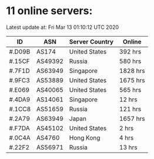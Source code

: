 # 11 online servers:

Latest update at: Fri Mar 13 01:10:12 UTC 2020

| ID | ASN | Server Country | Online |
| -- | --- | -------------- | ------ |
| #.D09B | AS174 | United States | 392 hrs |
| #.15CF | AS49392 | Russia | 580 hrs |
| #.7F1D | AS63949 | Singapore | 1828 hrs |
| #.9FC3 | AS53889 | United States | 1675 hrs |
| #.E069 | AS40065 | United States | 565 hrs |
| #.4DA9 | AS14061 | Singapore | 12 hrs |
| #.1CC8 | AS51659 | Russia | 121 hrs |
| #.2A79 | AS63949 | Japan | 1657 hrs |
| #.F7DA | AS45102 | United States | 2 hrs |
| #.0C4A | AS4760 | Hong Kong | 4 hrs |
| #.22F2 | AS56971 | Russia | 13 hrs |


